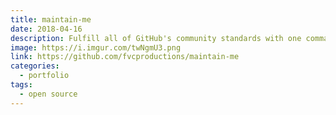 ```yaml
---
title: maintain-me
date: 2018-04-16
description: Fulfill all of GitHub's community standards with one command. 💛️
image: https://i.imgur.com/twNgmU3.png
link: https://github.com/fvcproductions/maintain-me
categories:
  - portfolio
tags:
  - open source
---
```

